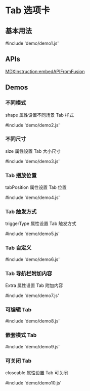 # Tab 选项卡

## 基本用法

#include 'demo/demo1.js'

## APIs

[MDXInstruction:embedAPIFromFusion](https://github.com/alibaba-fusion/next/blob/master/docs/tab/index.md)

## Demos

### 不同模式

shape 属性设置不同场景 Tab 样式

#include 'demo/demo2.js'

### 不同尺寸

size 属性设置 Tab 大小尺寸

#include 'demo/demo3.js'

### Tab 摆放位置

tabPosition 属性设置 Tab 位置

#include 'demo/demo4.js'

### Tab 触发方式

triggerType 属性设置 Tab 触发方式

#include 'demo/demo5.js'

### Tab 自定义

#include 'demo/demo6.js'

### Tab 导航栏附加内容

Extra 属性设置 Tab 附加内容

#include 'demo/demo7.js'

### 可编辑 Tab

#include 'demo/demo8.js'

### 嵌套模式 Tab

#include 'demo/demo9.js'

### 可关闭 Tab

closeable 属性设置 Tab 可关闭

#include 'demo/demo10.js'




